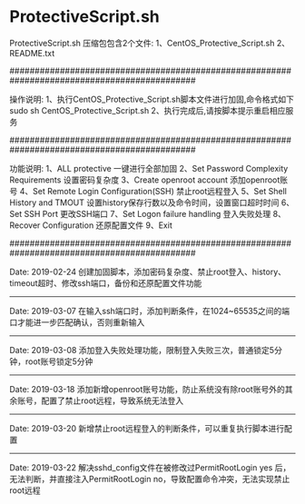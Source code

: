 # ProtectiveScript.sh
ProtectiveScript.sh
压缩包包含2个文件:
1、CentOS_Protective_Script.sh
2、README.txt

#############################################################################################

操作说明:
1、执行CentOS_Protective_Script.sh脚本文件进行加固,命令格式如下
   sudo sh CentOS_Protective_Script.sh
2、执行完成后,请按脚本提示重启相应服务

#############################################################################################

功能说明:
1、ALL protective			一键进行全部加固
2、Set Password Complexity Requirements 设置密码复杂度
3、Create openroot account		添加openroot账号
4、Set Remote Login Configuration(SSH)	禁止root远程登入
5、Set Shell History and TMOUT		设置history保存行数以及命令时间，设置窗口超时时间
6、Set SSH Port				更改SSH端口
7、Set Logon failure handling		登入失败处理
8、Recover Configuration		还原配置文件
9、Exit

#############################################################################################

Date:	2019-02-24
创建加固脚本，添加密码复杂度、禁止root登入、history、timeout超时、修改ssh端口，备份和还原配置文件功能

------------------------

Date:	2019-03-07
在输入ssh端口时，添加判断条件，在1024~65535之间的端口才能进一步匹配确认，否则重新输入

------------------------

Date:	2019-03-08
添加登入失败处理功能，限制登入失败三次，普通锁定5分钟，root账号锁定5分钟

------------------------

Date:	2019-03-18
添加新增openroot账号功能，防止系统没有除root账号外的其余账号，配置了禁止root远程，导致系统无法登入

----------------------

Date:	2019-03-20
新增禁止root远程登入的判断条件，可以重复执行脚本进行配置

-------------------------

Date:	2019-03-22
解决sshd_config文件在被修改过PermitRootLogin yes 后，无法判断，并直接注入PermitRootLogin no，导致配置命令冲突，无法实现禁止root远程
